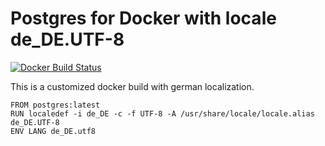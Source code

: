 # Postgres for Docker with locale de_DE.UTF-8

[![Docker Build Status](https://img.shields.io/docker/build/shelvis/postgres.svg)](https://hub.docker.com/r/shelvis/postgres-docker/builds/)

This is a customized docker build with german localization.

```
FROM postgres:latest
RUN localedef -i de_DE -c -f UTF-8 -A /usr/share/locale/locale.alias de_DE.UTF-8
ENV LANG de_DE.utf8
```